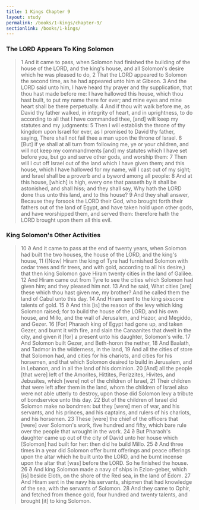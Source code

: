 ```yaml
---
title: 1 Kings Chapter 9
layout: study
permalink: /books/1-kings/chapter-9/
sectionlink: /books/1-kings/
---
```


### The LORD Appears To King Solomon

> 1 And it came to pass, when Solomon had finished the building of the house of the LORD, and the king's house, and all Solomon's desire which he was pleased to do,
> 2 That the LORD appeared to Solomon the second time, as he had appeared unto him at Gibeon.
> 3 And the LORD said unto him, I have heard thy prayer and thy supplication, that thou hast made before me: I have hallowed this house, which thou hast built, to put my name there for ever; and mine eyes and mine heart shall be there perpetually.
> 4 And if thou wilt walk before me, as David thy father walked, in integrity of heart, and in uprightness, to do according to all that I have commanded thee, [and] wilt keep my statutes and my judgments:
> 5 Then I will establish the throne of thy kingdom upon Israel for ever, as I promised to David thy father, saying, There shall not fail thee a man upon the throne of Israel.
> 6 [But] if ye shall at all turn from following me, ye or your children, and will not keep my commandments [and] my statutes which I have set before you, but go and serve other gods, and worship them:
> 7 Then will I cut off Israel out of the land which I have given them; and this house, which I have hallowed for my name, will I cast out of my sight; and Israel shall be a proverb and a byword among all people:
> 8 And at this house, [which] is high, every one that passeth by it shall be astonished, and shall hiss; and they shall say, Why hath the LORD done thus unto this land, and to this house?
> 9 And they shall answer, Because they forsook the LORD their God, who brought forth their fathers out of the land of Egypt, and have taken hold upon other gods, and have worshipped them, and served them: therefore hath the LORD brought upon them all this evil.

### King Solomon's Other Activities

> 10 ∂ And it came to pass at the end of twenty years, when Solomon had built the two houses, the house of the LORD, and the king's house,
> 11 ([Now] Hiram the king of Tyre had furnished Solomon with cedar trees and fir trees, and with gold, according to all his desire,) that then king Solomon gave Hiram twenty cities in the land of Galilee.
> 12 And Hiram came out from Tyre to see the cities which Solomon had given him; and they pleased him not.
> 13 And he said, What cities [are] these which thou hast given me, my brother? And he called them the land of Cabul unto this day.
> 14 And Hiram sent to the king sixscore talents of gold.
> 15 ∂ And this [is] the reason of the levy which king Solomon raised; for to build the house of the LORD, and his own house, and Millo, and the wall of Jerusalem, and Hazor, and Megiddo, and Gezer.
> 16 [For] Pharaoh king of Egypt had gone up, and taken Gezer, and burnt it with fire, and slain the Canaanites that dwelt in the city, and given it [for] a present unto his daughter, Solomon's wife.
> 17 And Solomon built Gezer, and Beth-horon the nether,
> 18 And Baalath, and Tadmor in the wilderness, in the land,
> 19 And all the cities of store that Solomon had, and cities for his chariots, and cities for his horsemen, and that which Solomon desired to build in Jerusalem, and in Lebanon, and in all the land of his dominion.
> 20 [And] all the people [that were] left of the Amorites, Hittites, Perizzites, Hivites, and Jebusites, which [were] not of the children of Israel,
> 21 Their children that were left after them in the land, whom the children of Israel also were not able utterly to destroy, upon those did Solomon levy a tribute of bondservice unto this day.
> 22 But of the children of Israel did Solomon make no bondmen: but they [were] men of war, and his servants, and his princes, and his captains, and rulers of his chariots, and his horsemen.
> 23 These [were] the chief of the officers that [were] over Solomon's work, five hundred and fifty, which bare rule over the people that wrought in the work.
> 24 ∂ But Pharaoh's daughter came up out of the city of David unto her house which [Solomon] had built for her: then did he build Millo.
> 25 ∂ And three times in a year did Solomon offer burnt offerings and peace offerings upon the altar which he built unto the LORD, and he burnt incense upon the altar that [was] before the LORD. So he finished the house.
> 26 ∂ And king Solomon made a navy of ships in Ezion-geber, which [is] beside Eloth, on the shore of the Red sea, in the land of Edom.
> 27 And Hiram sent in the navy his servants, shipmen that had knowledge of the sea, with the servants of Solomon.
> 28 And they came to Ophir, and fetched from thence gold, four hundred and twenty talents, and brought [it] to king Solomon.
